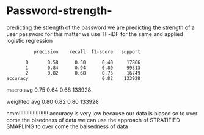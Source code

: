 # Password-strength-
predicting the strength of the password 
we are predicting the strength of a user password 
for this matter we use  TF-iDF for the same and applied
logistic regression




              precision    recall  f1-score   support

           0       0.58      0.30      0.40     17866
           1       0.84      0.94      0.89     99313
           2       0.82      0.68      0.75     16749
    accuracy                           0.82    133928
    
    
    
   macro avg       0.75      0.64      0.68    133928
   
   
   
   
   
weighted avg       0.80      0.82      0.80    133928






hmm!!!!!!!!!!!!!!!!!!!
accuracy is very low 
because our data is biased 
so to uver come the bisedness of data 
we can use the approach of STRATIFIED SMAPLING to over come the baisedness of data
